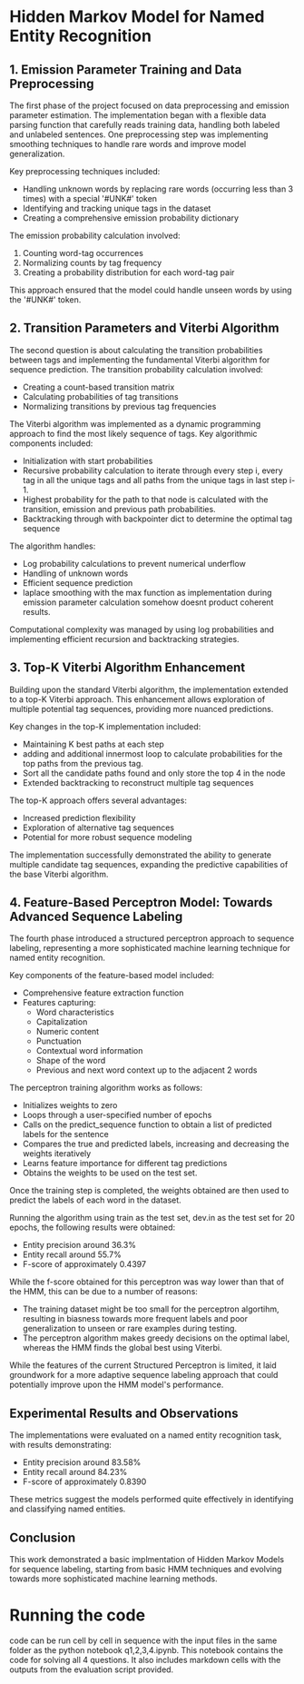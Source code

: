 # Hidden Markov Model for Named Entity Recognition

## 1. Emission Parameter Training and Data Preprocessing

The first phase of the project focused on data preprocessing and emission parameter estimation. The implementation began with a flexible data parsing function that carefully reads training data, handling both labeled and unlabeled sentences. One preprocessing step was implementing smoothing techniques to handle rare words and improve model generalization.

Key preprocessing techniques included:
- Handling unknown words by replacing rare words (occurring less than 3 times) with a special '#UNK#' token
- Identifying and tracking unique tags in the dataset
- Creating a comprehensive emission probability dictionary

The emission probability calculation involved:
1. Counting word-tag occurrences
2. Normalizing counts by tag frequency
3. Creating a probability distribution for each word-tag pair

This approach ensured that the model could handle unseen words by using the '#UNK#' token.

## 2. Transition Parameters and Viterbi Algorithm

The second question is about calculating the transition probabilities between tags and implementing the fundamental Viterbi algorithm for sequence prediction. The transition probability calculation involved:
- Creating a count-based transition matrix
- Calculating probabilities of tag transitions
- Normalizing transitions by previous tag frequencies

The Viterbi algorithm was implemented as a dynamic programming approach to find the most likely sequence of tags. Key algorithmic components included:
- Initialization with start probabilities
- Recursive probability calculation to iterate through every step i, every tag in all the unique tags and all paths from the unique tags in last step i-1.
- Highest probability for the path to that node is calculated with the transition, emission and previous path probabilities.
- Backtracking through with backpointer dict to determine the optimal tag sequence

The algorithm handles:
- Log probability calculations to prevent numerical underflow
- Handling of unknown words
- Efficient sequence prediction
- laplace smoothing with the max function as implementation during emission parameter calculation somehow doesnt product coherent results.

Computational complexity was managed by using log probabilities and implementing efficient recursion and backtracking strategies.

## 3. Top-K Viterbi Algorithm Enhancement

Building upon the standard Viterbi algorithm, the implementation extended to a top-K Viterbi approach. This enhancement allows exploration of multiple potential tag sequences, providing more nuanced predictions.

Key changes in the top-K implementation included:
- Maintaining K best paths at each step
- adding and additional innermost loop to calculate probabilities for the top paths from the previous tag. 
- Sort all the candidate paths found and only store the top 4 in the node
- Extended backtracking to reconstruct multiple tag sequences

The top-K approach offers several advantages:
- Increased prediction flexibility
- Exploration of alternative tag sequences
- Potential for more robust sequence modeling

The implementation successfully demonstrated the ability to generate multiple candidate tag sequences, expanding the predictive capabilities of the base Viterbi algorithm.

## 4. Feature-Based Perceptron Model: Towards Advanced Sequence Labeling

The fourth phase introduced a structured perceptron approach to sequence labeling, representing a more sophisticated machine learning technique for named entity recognition.

Key components of the feature-based model included:
- Comprehensive feature extraction function
- Features capturing:
  * Word characteristics
  * Capitalization
  * Numeric content
  * Punctuation
  * Contextual word information
  * Shape of the word 
  * Previous and next word context up to the adjacent 2 words

The perceptron training algorithm works as follows:
- Initializes weights to zero
- Loops through a user-specified number of epochs
- Calls on the predict_sequence function to obtain a list of predicted labels for the sentence
- Compares the true and predicted labels, increasing and decreasing the weights iteratively 
- Learns feature importance for different tag predictions
- Obtains the weights to be used on the test set.

Once the training step is completed, the weights obtained are then used to predict the labels of each word in the dataset.

Running the algorithm using train as the test set, dev.in as the test set  for 20 epochs, the following results were obtained:
- Entity precision around 36.3%
- Entity recall around 55.7%
- F-score of approximately 0.4397

While the f-score obtained for this perceptron was way lower than that of the HMM, this can be due to a number of reasons:
- The training dataset might be too small for the perceptron algortihm, resulting in biasness towards more frequent labels and poor generalization to unseen or rare examples during testing.
- The perceptron algorithm makes greedy decisions on the optimal label, whereas the HMM finds the global best using Viterbi.

While the features of the current Structured Perceptron is limited, it laid groundwork for a more adaptive sequence labeling approach that could potentially improve upon the HMM model's performance.

## Experimental Results and Observations

The implementations were evaluated on a named entity recognition task, with results demonstrating:
- Entity precision around 83.58%
- Entity recall around 84.23%
- F-score of approximately 0.8390

These metrics suggest the models performed quite effectively in identifying and classifying named entities.

## Conclusion

This work demonstrated a basic implmentation of Hidden Markov Models for sequence labeling, starting from basic HMM techniques and evolving towards more sophisticated machine learning methods. 

# Running the code

code can be run cell by cell in sequence with the input files in the same folder as the python notebook q1,2,3,4.ipynb. This notebook contains the code for solving all 4 questions. It also includes markdown cells with the outputs from the evaluation script provided.   
